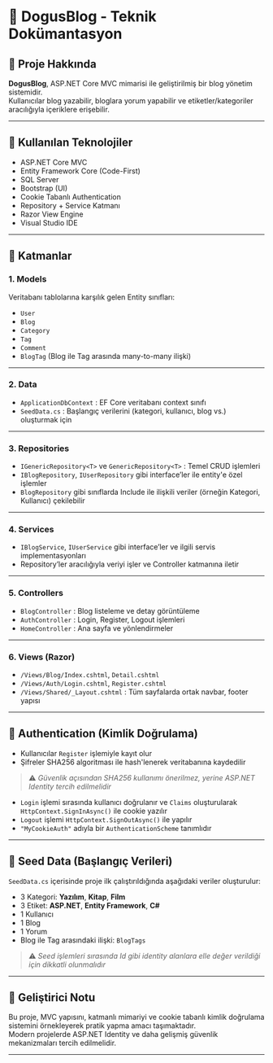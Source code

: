 # 📘 DogusBlog - Teknik Dokümantasyon

## 🧱 Proje Hakkında

**DogusBlog**, ASP.NET Core MVC mimarisi ile geliştirilmiş bir blog yönetim sistemidir.  
Kullanıcılar blog yazabilir, bloglara yorum yapabilir ve etiketler/kategoriler aracılığıyla içeriklere erişebilir.

---

## 🔧 Kullanılan Teknolojiler

- ASP.NET Core MVC  
- Entity Framework Core (Code-First)  
- SQL Server  
- Bootstrap (UI)  
- Cookie Tabanlı Authentication  
- Repository + Service Katmanı  
- Razor View Engine  
- Visual Studio IDE  

---

## 📁 Katmanlar

### 1. **Models**
Veritabanı tablolarına karşılık gelen Entity sınıfları:
- `User`
- `Blog`
- `Category`
- `Tag`
- `Comment`
- `BlogTag` (Blog ile Tag arasında many-to-many ilişki)

---

### 2. **Data**
- `ApplicationDbContext` : EF Core veritabanı context sınıfı  
- `SeedData.cs` : Başlangıç verilerini (kategori, kullanıcı, blog vs.) oluşturmak için

---

### 3. **Repositories**
- `IGenericRepository<T>` ve `GenericRepository<T>` : Temel CRUD işlemleri  
- `IBlogRepository`, `IUserRepository` gibi interface’ler ile entity'e özel işlemler  
- `BlogRepository` gibi sınıflarda Include ile ilişkili veriler (örneğin Kategori, Kullanıcı) çekilebilir

---

### 4. **Services**
- `IBlogService`, `IUserService` gibi interface’ler ve ilgili servis implementasyonları  
- Repository’ler aracılığıyla veriyi işler ve Controller katmanına iletir  

---

### 5. **Controllers**
- `BlogController` : Blog listeleme ve detay görüntüleme  
- `AuthController` : Login, Register, Logout işlemleri  
- `HomeController` : Ana sayfa ve yönlendirmeler  

---

### 6. **Views (Razor)**
- `/Views/Blog/Index.cshtml`, `Detail.cshtml`  
- `/Views/Auth/Login.cshtml`, `Register.cshtml`  
- `/Views/Shared/_Layout.cshtml` : Tüm sayfalarda ortak navbar, footer yapısı  

---

## 🔐 Authentication (Kimlik Doğrulama)

- Kullanıcılar `Register` işlemiyle kayıt olur  
- Şifreler SHA256 algoritması ile hash'lenerek veritabanına kaydedilir  
> ⚠️ *Güvenlik açısından SHA256 kullanımı önerilmez, yerine ASP.NET Identity tercih edilmelidir*

- `Login` işlemi sırasında kullanıcı doğrulanır ve `Claims` oluşturularak `HttpContext.SignInAsync()` ile cookie yazılır  
- `Logout` işlemi `HttpContext.SignOutAsync()` ile yapılır  
- `"MyCookieAuth"` adıyla bir `AuthenticationScheme` tanımlıdır  

---

## 💾 Seed Data (Başlangıç Verileri)

`SeedData.cs` içerisinde proje ilk çalıştırıldığında aşağıdaki veriler oluşturulur:

- 3 Kategori: **Yazılım**, **Kitap**, **Film**  
- 3 Etiket: **ASP.NET**, **Entity Framework**, **C#**  
- 1 Kullanıcı  
- 1 Blog  
- 1 Yorum  
- Blog ile Tag arasındaki ilişki: `BlogTags`

> ⚠️ *Seed işlemleri sırasında Id gibi identity alanlara elle değer verildiği için dikkatli olunmalıdır*

---

## 🧠 Geliştirici Notu

Bu proje, MVC yapısını, katmanlı mimariyi ve cookie tabanlı kimlik doğrulama sistemini örnekleyerek pratik yapma amacı taşımaktadır.  
Modern projelerde ASP.NET Identity ve daha gelişmiş güvenlik mekanizmaları tercih edilmelidir.

---

